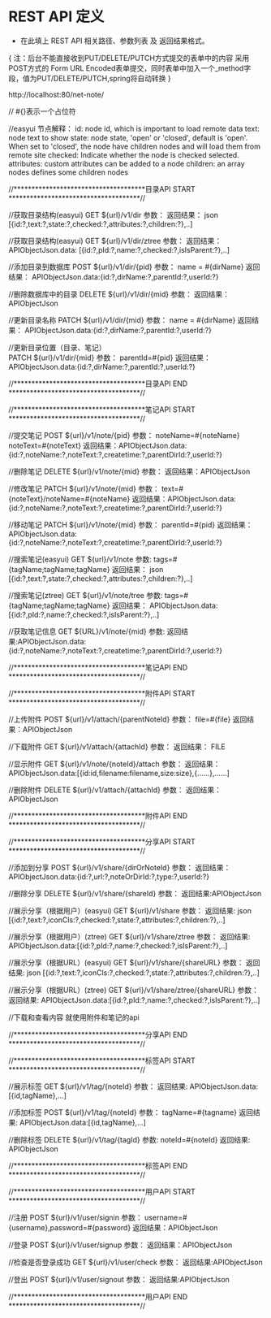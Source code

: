 # REST API 定义

* 在此填上 REST API 相关路径、参数列表 及 返回结果格式。

{
    注：后台不能直接收到PUT/DELETE/PUTCH方式提交的表单中的内容
    采用POST方式的 Form URL Encoded表单提交，同时表单中加入一个_method字段，值为PUT/DELETE/PUTCH,spring将自动转换
}


<properties>
    <url>http://localhost:80/net-note/</url>
</properties>

// #{}表示一个占位符

//easyui 节点解释：                        id: node id, which is important to load remote data
                                          text: node text to show
                                          state: node state, 'open' or 'closed', default is 'open'. When set to 'closed', the node have children nodes and will load them from remote site
                                          checked: Indicate whether the node is checked selected.
                                          attributes: custom attributes can be added to a node
                                          children: an array nodes defines some children nodes


//*************************************目录API  START  *************************************//

//获取目录结构(easyui)
GET ${url}/v1/dir
参数：
返回结果：   json [{id:?,text:?,state:?,checked:?,attributes:?,children:?},..]
              
//获取目录结构(easyui)
GET ${url}/v1/dir/ztree
参数：
返回结果：   APIObjectJson.data: [{id:?,pId:?,name:?,checked:?,isIsParent:?},..]

//添加目录到数据库
POST  ${url}/v1/dir/{pid}
参数：    name = #{dirName}
返回结果：   APIObjectJson.data:{id:?,dirName:?,parentId:?,userId:?}

//删除数据库中的目录
DELETE ${url}/v1/dir/{mid}
参数：
返回结果：APIObjectJson

//更新目录名称
PATCH ${url}/v1/dir/{mid}
参数：    name = #{dirName}
返回结果：   APIObjectJson.data:{id:?,dirName:?,parentId:?,userId:?}

//更新目录位置（目录、笔记）    
PATCH ${url}/v1/dir/{mid}
参数：     parentId=#{pid}
返回结果：   APIObjectJson.data:{id:?,dirName:?,parentId:?,userId:?}

//*************************************目录API  END  *************************************//


//*************************************笔记API  START  *************************************//

//提交笔记
POST ${url}/v1/note/{pid}
参数：     noteName=#{noteName} noteText=#{noteText}
返回结果：APIObjectJson.data:{id:?,noteName:?,noteText:?,createtime:?,parentDirId:?,userId:?}

//删除笔记
DELETE ${url}/v1/note/{mid}
参数：
返回结果：APIObjectJson

//修改笔记
PATCH ${url}/v1/note/{mid}
参数：     text=#{noteText}/noteName=#{noteName}
返回结果：APIObjectJson.data:{id:?,noteName:?,noteText:?,createtime:?,parentDirId:?,userId:?}

//移动笔记
PATCH ${url}/v1/note/{mid}
参数：     parentId=#{pid}
返回结果：APIObjectJson.data:{id:?,noteName:?,noteText:?,createtime:?,parentDirId:?,userId:?}

//搜索笔记(easyui)
GET ${url}/v1/note
参数:     tags=#{tagName;tagName;tagName}
返回结果： json [{id:?,text:?,state:?,checked:?,attributes:?,children:?},..]

//搜索笔记(ztree)
GET ${url}/v1/note/tree
参数:     tags=#{tagName;tagName;tagName}
返回结果： APIObjectJson.data:[{id:?,pId:?,name:?,checked:?,isIsParent:?},..]

//获取笔记信息
GET ${URL}/v1/note/{mid}
参数:
返回结果:APIObjectJson.data:{id:?,noteName:?,noteText:?,createtime:?,parentDirId:?,userId:?}

//*************************************笔记API  END  *************************************//


//*************************************附件API  START  *************************************// 

//上传附件
POST ${url}/v1/attach/{parentNoteId}
参数：     file=#{file}
返回结果：APIObjectJson

//下载附件
GET ${url}/v1/attach/{attachId}
参数：
返回结果：       FILE

//显示附件
GET ${url}/v1/note/{noteId}/attach
参数：
返回结果：       APIObjectJson.data:[{id:id,filename:filename,size:size},{......},......]
                    
//删除附件
DELETE ${url}/v1/attach/{attachId}
参数：
返回结果：APIObjectJson

//*************************************附件API  END  *************************************//

//*************************************分享API  START  *************************************//

//添加到分享
POST ${url}/v1/share/{dirOrNoteId}
参数：
返回结果：APIObjectJson.data:{id:?,url:?,noteOrDirId:?,type:?,userId:?}

//删除分享
DELETE ${url}/v1/share/{shareId}
参数：
返回结果:APIObjectJson

//展示分享（根据用户）(easyui)
GET ${url}/v1/share
参数：
返回结果:       json  [{id:?,text:?,iconCls:?,checked:?,state:?,attributes:?,children:?},..]  

//展示分享（根据用户）(ztree)
GET ${url}/v1/share/ztree
参数：
返回结果:      APIObjectJson.data:[{id:?,pId:?,name:?,checked:?,isIsParent:?},..] 
              
//展示分享（根据URL）(easyui)
GET ${url}/v1/share/{shareURL}
参数：
返回结果:       json [{id:?,text:?,iconCls:?,checked:?,state:?,attributes:?,children:?},..]  

//展示分享（根据URL）(ztree)
GET ${url}/v1/share/ztree/{shareURL}
参数：
返回结果:        APIObjectJson.data:[{id:?,pId:?,name:?,checked:?,isIsParent:?},..]  

//下载和查看内容 就使用附件和笔记的api

//*************************************分享API  END  *************************************//

//*************************************标签API  START  *************************************//

//展示标签
GET ${url}/v1/tag/{noteId}
参数：
返回结果:        APIObjectJson.data:[{id,tagName},...] 

//添加标签
POST ${url}/v1/tag/{noteId}
参数：    tagName=#{tagname}
返回结果:       APIObjectJson.data:[{id,tagName},...] 

//删除标签
DELETE ${url}/v1/tag/{tagId}
参数:     noteId=#{noteId}
返回结果:        APIObjectJson


//*************************************标签API  END  *************************************//

//*************************************用户API  START  *************************************//

//注册
POST ${url}/v1/user/signin
参数：     username=#{username},password=#{password}
返回结果：APIObjectJson

//登录 
POST ${url}/v1/user/signup
参数：
返回结果：APIObjectJson

//检查是否登录成功
GET ${url}/v1/user/check
参数：
返回结果:APIObjectJson

//登出
POST ${url}/v1/user/signout
参数：
返回结果:APIObjectJson



//*************************************用户API  END  *************************************//